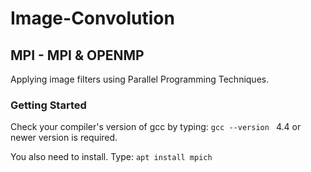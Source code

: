 # Image-Convolution

## ΜPI - MPI & OPENMP

Applying image filters using Parallel Programming Techniques.

### Getting Started

Check your compiler's version of gcc by typing: 
```gcc --version ``` 
4.4 or newer version is required.

You also need to install. Type: 
```apt install mpich```
 
